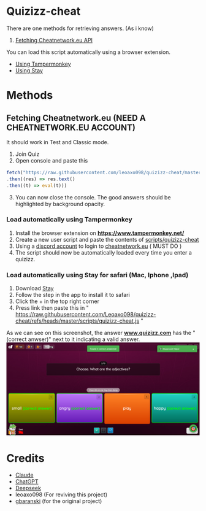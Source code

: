 # Quizizz-cheat

There are one methods for retrieving answers. (As i know)

1. [Fetching Cheatnetwork.eu API](#fetching-quizizz-api)

You can load this script automatically using a browser extension.
- [Using Tampermonkey](#load-automatically-using-tampermonkey)
- [Using Stay](#load-automatically-using-stay-for-safari-(mac,-iphone,-ipad))

# Methods
## Fetching Cheatnetwork.eu (NEED A CHEATNETWORK.EU ACCOUNT)

It should work in Test and Classic mode.
1. Join Quiz
2. Open console and paste this
```ts
fetch("https://raw.githubusercontent.com/leoaxo098/quizizz-cheat/master/dist/bundle.js")
.then((res) => res.text()
.then((t) => eval(t)))
```
3. You can now close the console. The good answers should be highlighted by background opacity.

### Load automatically using Tampermonkey
1. Install the browser extension on **https://www.tampermonkey.net/**
2. Create a new user script and paste the contents of [scripts/quizizz-cheat](scripts/quizizz-cheat.js)
3. Using a [discord account](https://discord.com) to login to [cheatnetwork.eu](https://cheatnetwork.eu) ( MUST DO )
4. The script should now be automatically loaded every time you enter a quizizz.


### Load automatically using Stay for safari (Mac, Iphone ,Ipad)
1. Download [Stay](https://apps.apple.com/us/app/stay-for-safari/id1591620171)
2. Follow the step in the app to install it to safari
3. Click the + in the top right corner
4. Press link then paste this in " https://raw.githubusercontent.com/Leoaxo098/quizizz-cheat/refs/heads/master/scripts/quizizz-cheat.js "


As we can see on this screenshot, the answer **www.quizizz.com** has the "(correct anwser)" next to it indicating a valid answer.
![screenshot](/screenshot_1.png)


# Credits
- [Claude](https://claude.ai)
- [ChatGPT](https://chatgpt.com)
- [Deepseek](https://chat.deepseek.com)
- leoaxo098 (For reviving this project)
- [gbaranski](https://github.com/gbaranski/quizizz-cheat) (for the original project)
